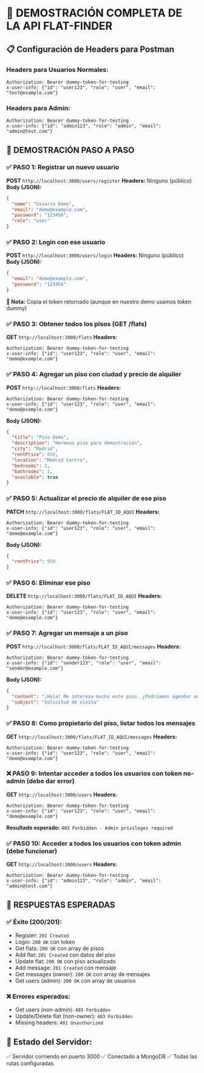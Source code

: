 # 🚀 DEMOSTRACIÓN COMPLETA DE LA API FLAT-FINDER

## 📋 Configuración de Headers para Postman

### Headers para Usuarios Normales:
```
Authorization: Bearer dummy-token-for-testing
x-user-info: {"id": "user123", "role": "user", "email": "test@example.com"}
```

### Headers para Admin:
```
Authorization: Bearer dummy-token-for-testing
x-user-info: {"id": "admin123", "role": "admin", "email": "admin@test.com"}
```

## 🎯 DEMOSTRACIÓN PASO A PASO

### ✅ PASO 1: Registrar un nuevo usuario
**POST** `http://localhost:3000/users/register`
**Headers:** Ninguno (público)
**Body (JSON):**
```json
{
  "name": "Usuario Demo",
  "email": "demo@example.com", 
  "password": "123456",
  "role": "user"
}
```

### ✅ PASO 2: Login con ese usuario
**POST** `http://localhost:3000/users/login`
**Headers:** Ninguno (público)
**Body (JSON):**
```json
{
  "email": "demo@example.com",
  "password": "123456"
}
```
**📝 Nota:** Copia el token retornado (aunque en nuestro demo usamos token dummy)

### ✅ PASO 3: Obtener todos los pisos (GET /flats)
**GET** `http://localhost:3000/flats`
**Headers:**
```
Authorization: Bearer dummy-token-for-testing
x-user-info: {"id": "user123", "role": "user", "email": "demo@example.com"}
```

### ✅ PASO 4: Agregar un piso con ciudad y precio de alquiler
**POST** `http://localhost:3000/flats`
**Headers:**
```
Authorization: Bearer dummy-token-for-testing
x-user-info: {"id": "user123", "role": "user", "email": "demo@example.com"}
```
**Body (JSON):**
```json
{
  "title": "Piso Demo",
  "description": "Hermoso piso para demostración",
  "city": "Madrid",
  "rentPrice": 850,
  "location": "Madrid Centro",
  "bedrooms": 2,
  "bathrooms": 1,
  "available": true
}
```

### ✅ PASO 5: Actualizar el precio de alquiler de ese piso
**PATCH** `http://localhost:3000/flats/FLAT_ID_AQUI`
**Headers:**
```
Authorization: Bearer dummy-token-for-testing
x-user-info: {"id": "user123", "role": "user", "email": "demo@example.com"}
```
**Body (JSON):**
```json
{
  "rentPrice": 950
}
```

### ✅ PASO 6: Eliminar ese piso
**DELETE** `http://localhost:3000/flats/FLAT_ID_AQUI`
**Headers:**
```
Authorization: Bearer dummy-token-for-testing
x-user-info: {"id": "user123", "role": "user", "email": "demo@example.com"}
```

### ✅ PASO 7: Agregar un mensaje a un piso
**POST** `http://localhost:3000/flats/FLAT_ID_AQUI/messages`
**Headers:**
```
Authorization: Bearer dummy-token-for-testing
x-user-info: {"id": "sender123", "role": "user", "email": "sender@example.com"}
```
**Body (JSON):**
```json
{
  "content": "¡Hola! Me interesa mucho este piso. ¿Podríamos agendar una visita?",
  "subject": "Solicitud de visita"
}
```

### ✅ PASO 8: Como propietario del piso, listar todos los mensajes
**GET** `http://localhost:3000/flats/FLAT_ID_AQUI/messages`
**Headers:**
```
Authorization: Bearer dummy-token-for-testing
x-user-info: {"id": "user123", "role": "user", "email": "demo@example.com"}
```

### ❌ PASO 9: Intentar acceder a todos los usuarios con token no-admin (debe dar error)
**GET** `http://localhost:3000/users`
**Headers:**
```
Authorization: Bearer dummy-token-for-testing
x-user-info: {"id": "user123", "role": "user", "email": "demo@example.com"}
```
**Resultado esperado:** `403 Forbidden - Admin privileges required`

### ✅ PASO 10: Acceder a todos los usuarios con token admin (debe funcionar)
**GET** `http://localhost:3000/users`
**Headers:**
```
Authorization: Bearer dummy-token-for-testing
x-user-info: {"id": "admin123", "role": "admin", "email": "admin@test.com"}
```

## 🎯 RESPUESTAS ESPERADAS

### ✅ Éxito (200/201):
- Register: `201 Created`
- Login: `200 OK` con token
- Get flats: `200 OK` con array de pisos
- Add flat: `201 Created` con datos del piso
- Update flat: `200 OK` con piso actualizado
- Add message: `201 Created` con mensaje
- Get messages (owner): `200 OK` con array de mensajes
- Get users (admin): `200 OK` con array de usuarios

### ❌ Errores esperados:
- Get users (non-admin): `403 Forbidden`
- Update/Delete flat (non-owner): `403 Forbidden`
- Missing headers: `401 Unauthorized`

## 🚀 Estado del Servidor:
✅ Servidor corriendo en puerto 3000
✅ Conectado a MongoDB
✅ Todas las rutas configuradas
